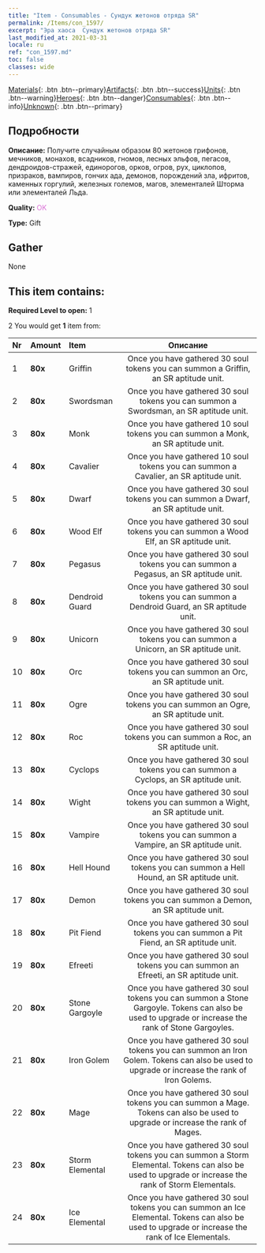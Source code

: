 ```yaml
---
title: "Item - Consumables - Сундук жетонов отряда SR"
permalink: /Items/con_1597/
excerpt: "Эра хаоса  Сундук жетонов отряда SR"
last_modified_at: 2021-03-31
locale: ru
ref: "con_1597.md"
toc: false
classes: wide
---
```

 [Materials](/ru/Items/){: .btn .btn--primary}[Artifacts](/ru/Items/Artifacts/){: .btn .btn--success}[Units](/ru/Items/Units/){: .btn .btn--warning}[Heroes](/ru/Items/Heroes/){: .btn .btn--danger}[Consumables](/ru/Items/Consumables/){: .btn .btn--info}[Unknown](/ru/Items/Unknown/){: .btn .btn--primary}

## Подробности
 **Описание:** Получите случайным образом 80 жетонов грифонов, мечников, монахов, всадников, гномов, лесных эльфов, пегасов, дендроидов-стражей, единорогов, орков, огров, рух, циклопов, призраков, вампиров, гончих ада, демонов, порождений зла, ифритов, каменных горгулий, железных големов, магов, элементалей Шторма или элементалей Льда.

 **Quality:** <span style="color: #DA70D6">OK</span>

 **Type:** Gift

## Gather

  None

## This item contains:

 **Required Level to open:** 1

 2 You would get **1** item  from:

  | Nr | Amount |     Item    | Описание |
  |:---|:-------|:------------|:-----------:|
  | 1 |  **80x** | Griffin | Once you have gathered 30 soul tokens you can summon a Griffin, an SR aptitude unit.  | 
  | 2 |  **80x** | Swordsman | Once you have gathered 30 soul tokens you can summon a Swordsman, an SR aptitude unit.  | 
  | 3 |  **80x** | Monk | Once you have gathered 10 soul tokens you can summon a Monk, an SR aptitude unit.  | 
  | 4 |  **80x** | Cavalier  | Once you have gathered 10 soul tokens you can summon a Cavalier, an SR aptitude unit.  | 
  | 5 |  **80x** | Dwarf | Once you have gathered 30 soul tokens you can summon a Dwarf, an SR aptitude unit.  | 
  | 6 |  **80x** | Wood Elf | Once you have gathered 30 soul tokens you can summon a Wood Elf, an SR aptitude unit.  | 
  | 7 |  **80x** | Pegasus | Once you have gathered 30 soul tokens you can summon a Pegasus, an SR aptitude unit.  | 
  | 8 |  **80x** | Dendroid Guard | Once you have gathered 30 soul tokens you can summon a Dendroid Guard, an SR aptitude unit.  | 
  | 9 |  **80x** | Unicorn | Once you have gathered 30 soul tokens you can summon a Unicorn, an SR aptitude unit.  | 
  | 10 |  **80x** | Orc | Once you have gathered 30 soul tokens you can summon an Orc, an SR aptitude unit.  | 
  | 11 |  **80x** | Ogre | Once you have gathered 30 soul tokens you can summon an Ogre, an SR aptitude unit.  | 
  | 12 |  **80x** | Roc | Once you have gathered 30 soul tokens you can summon a Roc, an SR aptitude unit.  | 
  | 13 |  **80x** | Cyclops | Once you have gathered 30 soul tokens you can summon a Cyclops, an SR aptitude unit.  | 
  | 14 |  **80x** | Wight | Once you have gathered 30 soul tokens you can summon a Wight, an SR aptitude unit.  | 
  | 15 |  **80x** | Vampire | Once you have gathered 30 soul tokens you can summon a Vampire, an SR aptitude unit.  | 
  | 16 |  **80x** | Hell Hound | Once you have gathered 30 soul tokens you can summon a Hell Hound, an SR aptitude unit.  | 
  | 17 |  **80x** | Demon | Once you have gathered 30 soul tokens you can summon a Demon, an SR aptitude unit.  | 
  | 18 |  **80x** | Pit Fiend | Once you have gathered 30 soul tokens you can summon a Pit Fiend, an SR aptitude unit.  | 
  | 19 |  **80x** | Efreeti | Once you have gathered 30 soul tokens you can summon an Efreeti, an SR aptitude unit.  | 
  | 20 |  **80x** | Stone Gargoyle | Once you have gathered 30 soul tokens you can summon a Stone Gargoyle. Tokens can also be used to upgrade or increase the rank of Stone Gargoyles.  | 
  | 21 |  **80x** | Iron Golem | Once you have gathered 30 soul tokens you can summon an Iron Golem. Tokens can also be used to upgrade or increase the rank of Iron Golems.  | 
  | 22 |  **80x** | Mage | Once you have gathered 30 soul tokens you can summon a Mage. Tokens can also be used to upgrade or increase the rank of Mages.  | 
  | 23 |  **80x** | Storm Elemental | Once you have gathered 30 soul tokens you can summon a Storm Elemental. Tokens can also be used to upgrade or increase the rank of Storm Elementals.  | 
  | 24 |  **80x** | Ice Elemental | Once you have gathered 30 soul tokens you can summon an Ice Elemental. Tokens can also be used to upgrade or increase the rank of Ice Elementals.  | 

